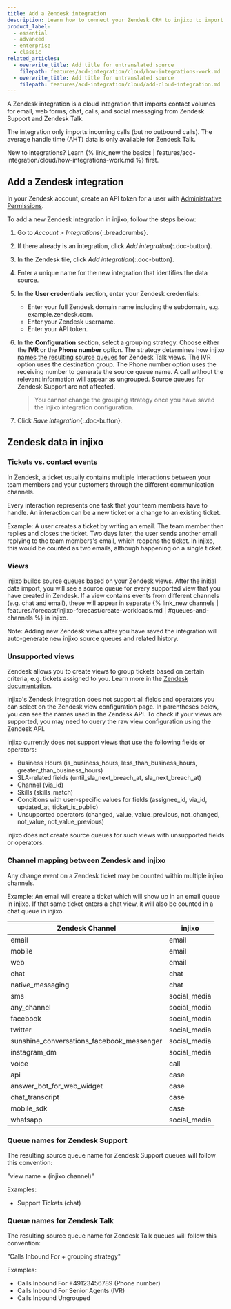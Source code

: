 ```yaml
---
title: Add a Zendesk integration
description: Learn how to connect your Zendesk CRM to injixo to import data.
product_label:
  - essential
  - advanced
  - enterprise
  - classic
related_articles:
  - overwrite_title: Add title for untranslated source
    filepath: features/acd-integration/cloud/how-integrations-work.md
  - overwrite_title: Add title for untranslated source
    filepath: features/acd-integration/cloud/add-cloud-integration.md
---
```


A Zendesk integration is a cloud integration that imports contact volumes for email, web forms, chat, calls, and social messaging from Zendesk Support and Zendesk Talk.

The integration only imports incoming calls (but no outbound calls). The average handle time (AHT) data is only available for Zendesk Talk.

New to integrations? Learn {% link_new the basics | features/acd-integration/cloud/how-integrations-work.md %} first.

## Add a Zendesk integration

In your Zendesk account, create an API token for a user with [Administrative Permissions](https://support.zendesk.com/hc/en-us/articles/4408843355290-Zendesk-for-Salesforce-integration-Required-profile-permissions).

To add a new Zendesk integration in injixo, follow the steps below:

1. Go to _Account > Integrations_{:.breadcrumbs}.
2. If there already is an integration, click _Add integration_{:.doc-button}.
3. In the Zendesk tile, click _Add integration_{:.doc-button}.
4. Enter a unique name for the new integration that identifies the data source.
5. In the **User credentials** section, enter your Zendesk credentials:
   - Enter your full Zendesk domain name including the subdomain, e.g. example.zendesk.com.
   - Enter your Zendesk username.
   - Enter your API token.
6. In the **Configuration** section, select a grouping strategy. Choose either the **IVR** or the **Phone number** option. The strategy determines how injixo [names the resulting source queues](#queue-names-for-zendesk-talk) for Zendesk Talk views. The IVR option uses the destination group. The Phone number option uses the receiving number to generate the source queue name. A call without the relevant information will appear as ungrouped. Source queues for Zendesk Support are not affected.

   > You cannot change the grouping strategy once you have saved the injixo integration configuration.

7. Click _Save integration_{:.doc-button}.

## Zendesk data in injixo

### Tickets vs. contact events

In Zendesk, a ticket usually contains multiple interactions between your team members and your customers through the different communication channels.

Every interaction represents one task that your team members have to handle. An interaction can be a new ticket or a change to an existing ticket.

Example: A user creates a ticket by writing an email. The team member then replies and closes the ticket. Two days later, the user sends another email replying to the team members's email, which reopens the ticket. In injixo, this would be counted as two emails, although happening on a single ticket.

### Views

injixo builds source queues based on your Zendesk views. After the initial data import, you will see a source queue for every supported view that you have created in Zendesk. If a view contains events from different channels (e.g. chat and email), these will appear in separate {% link_new channels | features/forecast/injixo-forecast/create-workloads.md | #queues-and-channels %} in injixo.

Note: Adding new Zendesk views after you have saved the integration will auto-generate new injixo source queues and related history.

### Unsupported views

Zendesk allows you to create views to group tickets based on certain criteria, e.g. tickets assigned to you. Learn more in the [Zendesk documentation](https://support.zendesk.com/hc/en-us/articles/4408888828570-Creating-views-to-build-customized-lists-of-tickets).

injixo's Zendesk integration does not support all fields and operators you can select on the Zendesk view configuration page. In parentheses below, you can see the names used in the Zendesk API. To check if your views are supported, you may need to query the raw view configuration using the Zendesk API.

injixo currently does not support views that use the following fields or operators:

- Business Hours (is_business_hours, less_than_business_hours, greater_than_business_hours)
- SLA-related fields (until_sla_next_breach_at, sla_next_breach_at)
- Channel (via_id)
- Skills (skills_match)
- Conditions with user-specific values for fields (assignee_id, via_id, updated_at, ticket_is_public)
- Unsupported operators (changed, value, value_previous, not_changed, not_value, not_value_previous)

injixo does not create source queues for such views with unsupported fields or operators.

### Channel mapping between Zendesk and injixo

Any change event on a Zendesk ticket may be counted within multiple injixo channels.

Example: An email will create a ticket which will show up in an email queue in injixo. If that same ticket enters a chat view, it will also be counted in a chat queue in injixo.

| Zendesk Channel                           | injixo       |
| ----------------------------------------- | ------------ |
| email                                     | email        |
| mobile                                    | email        |
| web                                       | email        |
| chat                                      | chat         |
| native_messaging                          | chat         |
| sms                                       | social_media |
| any_channel                               | social_media |
| facebook                                  | social_media |
| twitter                                   | social_media |
| sunshine_conversations_facebook_messenger | social_media |
| instagram_dm                              | social_media |
| voice                                     | call         |
| api                                       | case         |
| answer_bot_for_web_widget                 | case         |
| chat_transcript                           | case         |
| mobile_sdk                                | case         |
| whatsapp                                  | social_media |

### Queue names for Zendesk Support

The resulting source queue name for Zendesk Support queues will follow this convention:

"view name + (injixo channel)"

Examples:

- Support Tickets (chat)

### Queue names for Zendesk Talk

The resulting source queue name for Zendesk Talk queues will follow this convention:

"Calls Inbound For + grouping strategy"

Examples:

- Calls Inbound For +49123456789 (Phone number)
- Calls Inbound For Senior Agents (IVR)
- Calls Inbound Ungrouped
